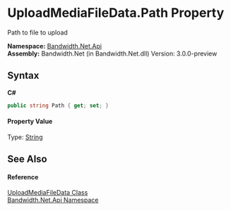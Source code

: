 ﻿# UploadMediaFileData.Path Property 
 

Path to file to upload

**Namespace:**&nbsp;<a href ="N_Bandwidth_Net_Api.md">Bandwidth.Net.Api</a><br />**Assembly:**&nbsp;Bandwidth.Net (in Bandwidth.Net.dll) Version: 3.0.0-preview

## Syntax

**C#**<br />
``` C#
public string Path { get; set; }
```


#### Property Value
Type: <a href="http://msdn2.microsoft.com/en-us/library/s1wwdcbf" target="_blank">String</a>

## See Also


#### Reference
<a href ="T_Bandwidth_Net_Api_UploadMediaFileData.md">UploadMediaFileData Class</a><br /><a href ="N_Bandwidth_Net_Api.md">Bandwidth.Net.Api Namespace</a><br />